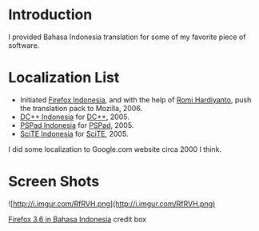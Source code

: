 # Introduction #

I provided Bahasa Indonesia translation for some of my favorite piece of software.

# Localization List #

  * Initiated [Firefox Indonesia](http://hg.mozilla.org/l10n-central/id/file/bbb28d4cfc2e/browser/defines.inc), and with the help of [Romi Hardiyanto](http://www.google.com/profiles/romihardiyanto?hl=en), push the translation pack to Mozilla, 2006.
  * [DC++ Indonesia](https://sourceforge.net/tracker/?func=detail&aid=1383725&group_id=40287&atid=460289) for [DC++](http://dcplusplus.sourceforge.net/), 2005.
  * [PSPad Indonesia](https://github.com/dodysw/dodysw-svn/tree/master/localizations/pspad/BahasaIndonesia.INI) for [PSPad](http://www.pspad.com/), 2005.
  * [SciTE Indonesia](https://github.com/dodysw/dodysw-svn/tree/master/localizations/scite/locale.id.properties) for [SciTE](http://www.scintilla.org/SciTE.html), 2005.

I did some localization to Google.com website circa 2000 I think.

# Screen Shots #

![http://i.imgur.com/RfRVH.png](http://i.imgur.com/RfRVH.png)

[Firefox 3.6 in Bahasa Indonesia](http://www.mozilla.com/id/firefox/) credit box